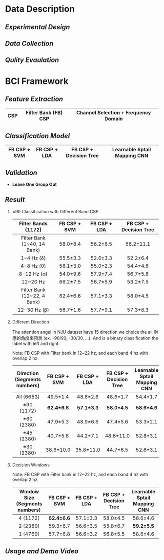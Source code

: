 # Data Description


## _Experimental Design_




## _Data Collection_





## _Qulity Evaulation_

# BCI Framework


## _Feature Extraction_
| CSP | Filter Bank (FB) CSP | Channel Selection + Frequency Domain | 
|------|------|------|




## _Classification Model_
| __FB CSP + SVM__ | FB CSP + LDA | FB CSP + Decision Tree | Learnable Sptail Mapping CNN|
|------|------|------|------|





## _Validation_
- __Leave One Group Out__







## _Result_

1. ±90 Classification with Different Band CSP

    | Filter Bands (1172) | FB CSP + SVM | FB CSP + LDA | FB CSP + Decision Tree |
    |:-:|:-:|:-:|:-:|
    |Filter Bank (1~40, 14 Bank)|58.0±8.4|56.2±8.5|56.2±11.1|
    |1−4 Hz (δ)|55.5±3.3|52.6±3.3|52.2±6.4|
    |4−8 Hz (θ)|56.1±3.0|55.0±2.3|54.4±4.6|
    |8−12 Hz (α)|54.0±9.6|57.9±7.4|56.7±5.8|
    |12~20 Hz|66.2±7.5|56.7±5.9|53.2±7.5|
    |Filter Bank (12~22, 4 Bank)|62.4±6.6|57.1±3.3|58.0±4.5|
    |12−30 Hz (β)|56.7±1.6|57.7±9.1|57.3±8.3|

2. Different Direction

    The attention angel in NJU dataset have 15 direction we choice the all 對應的角度來預測 (ex. -90/90, -30/30, ...). And is a binary classification the label with left and right.

    Note: FB CSP with Filter bank in 12~22 hz, and each band 4 hz with overlap 2 hz.

    | Direction (Segments numbers) | FB CSP + SVM | FB CSP + LDA | FB CSP + Decision Tree | Learnable Sptail Mapping CNN|
    |:-:|:-:|:-:|:-:|:-:|
    | All (6653)|49.5±1.4|48.8±2.6|48.6±1.7|54.4±1.7|
    | ±90 (1172)|**62.4±6.6**|**57.1±3.3**|**58.0±4.5**|**58.6±4.6**|
    | ±60 (2380)|47.9±5.3|48.9±6.6|47.4±5.6|53.3±2.1|
    | ±45 (2380)|40.7±5.6|44.2±7.1|48.6±11.0|52.8±3.1|
    | ±30 (2380)|38.6±10.0|35.8±11.0|44.7±6.5|52.6±3.1|

3. Decision Windows

   Note: FB CSP with Filter bank in 12~22 hz, and each band 4 hz with overlap 2 hz.

    | Window Size (Segments numbers) | FB CSP + SVM | FB CSP + LDA | FB CSP + Decision Tree | Learnable Sptail Mapping CNN|
    |:-:|:-:|:-:|:-:|:-:|
    |4 (1172)|**62.4±6.6**|57.1±3.3|58.0±4.5|58.6±4.6|
    |2 (2380)|59.3±6.7|56.6±3.5|55.8±6.7|**59.2±5.5**|
    |1 (4760)|57.7±6.8|56.6±3.2|56.8±5.5|58.6±4.6|


## _Usage and Demo Video_